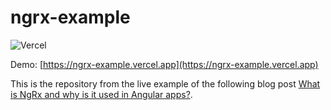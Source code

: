 # ngrx-example

![Vercel](http://therealsujitk-vercel-badge.vercel.app/?app=ngrx-example)

Demo: [https://ngrx-example.vercel.app](https://ngrx-example.vercel.app)

This is the repository from the live example of the following blog post [What is NgRx and why is it used in Angular apps?](https://www.workingsoftware.dev/what-is-ngrx-and-why-is-it-used-in-angular/).
